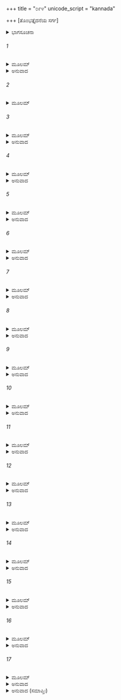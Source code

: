 +++
title = "೦೯೪"
unicode_script = "kannada"

+++
[ತೊಂಭತ್ತೈದನೆಯ ಸರ್ಗ]



<details><summary>ಭಾಗಸೂಚನಾ</summary>

ಸೀತೆಯು ತಾನು ಶುದ್ಧಳೆಂದು ಪ್ರಮಾಣೀಕರಿಸಿ ಹೇಳಬೇಕೆಂದು ಶ್ರೀರಾಮನ ಅಭಿಪ್ರಾಯ
</details>

###### 1


<details><summary>ಮೂಲಮ್</summary>

ರಾಮೋ ಬಹೂನ್ಯಹಾನ್ಯೇವ ತದ್ಗೀತಂ ಪರಮಂ ಶುಭಮ್ ।  
ಶುಶ್ರಾವ ಮುನಿಭಿಃ ಸಾರ್ಧಂ ಪಾರ್ಥಿವೈಃ ಸಹ ವಾನರೈಃ ॥
</details>

<details><summary>ಅನುವಾದ</summary>

ಈ ಪ್ರಕಾರ ಶ್ರೀರಾಮನು ಋಷಿಗಳ, ರಾಜರ ಮತ್ತು ವಾನರರೊಂದಿಗೆ ಅನೇಕ ದಿನಗಳವರೆಗೆ ಆ ಉತ್ತಮ ರಾಮಾಯಣದ ಗಾನವನ್ನು ಕೇಳುತ್ತಾ ಇದ್ದನು.॥1॥
</details>

###### 2


<details><summary>ಮೂಲಮ್</summary>

ತಸ್ಮಿನ್ಗೀತೇ ತು ವಿಜ್ಞಾಯ ಸೀತಾಪುತ್ರೌ ಕುಶೀಲವೌ ।  
ತಸ್ಯಾಃ ಪರಿಷದೋ ಮಧ್ಯೇ ರಾಮೋ ವಚನಮಬ್ರವೀತ್ ॥
</details>

###### 3


<details><summary>ಮೂಲಮ್</summary>

ದೂತಾನ್ ಶುದ್ಧಸಮಾಚಾರಾನಾಹೂಯಾತ್ಮಮನೀಷಯಾ ।  
ಮದ್ವಚೋ ಬ್ರೂತ ಗಚ್ಛಧ್ವಮಿತೋ ಭಗವತೋಂತಿಕೇ ॥
</details>

<details><summary>ಅನುವಾದ</summary>

ಆ ಕಥೆಯಿಂದಲೇ ಕುಶ-ಲವ ಇಬ್ಬರೂ ಕುಮಾರರು ಸೀತೆಯ ಸುಪುತ್ರರಾಗಿದ್ದಾರೆ ಎಂದು ಅವನಿಗೆ ತಿಳಿಯಿತು. ಇದನ್ನು ತಿಳಿದು ಸಭಾಮಧ್ಯದಲ್ಲಿ ಕುಳಿತ್ತಿದ್ದ ಶ್ರೀರಾಮಚಂದ್ರನು ಶುದ್ಧ ಆಚಾರ-ವಿಚಾರವುಳ್ಳ ದೂತರನ್ನು ಕರೆಸಿ ನೀವೀಗಲೇ ಪೂಜ್ಯರಾದ ವಾಲ್ಮೀಕಿಗಳ ಬಳಿಗೆ ಹೋಗಿ, ಅವರಿಗೆ ನನ್ನ ಈ ಸಂದೇಶ ತಿಳಿಸಿರಿ ಎಂದು ಹೇಳಿದನು.॥2-3॥
</details>

###### 4


<details><summary>ಮೂಲಮ್</summary>

ಯದಿ ಶುದ್ಧಸಮಾಚಾರಾ ಯದಿ ವಾ ವೀತಕಲ್ಮಷಾ ।  
ಕರೋತ್ವಿಹಾತ್ಮನಃ ಶುದ್ಧಿಮನುಮಾನ್ಯ ಮಹಾಮುನಿಮ್ ॥
</details>

<details><summary>ಅನುವಾದ</summary>

ಸೀತೆಯ ಚರಿತ್ರ ಶುದ್ಧವಾಗಿದ್ದರೆ, ಆಕೆಯಲ್ಲಿ ಯಾವುದೇ ಪಾಪವಿಲ್ಲದಿದ್ದರೆ, ಅವಳು ಮಹಾಮುನಿಗಳ ಅನುಮತಿ ಪಡೆದು ಇಲ್ಲಿಗೆ ಜನಸಮುದಾಯದಲ್ಲಿ ಬಂದು ತನ್ನ ಶುದ್ಧತೆಯನ್ನು ಪ್ರಮಾಣಿತಗೊಳಿಸಲಿ.॥4॥
</details>

###### 5


<details><summary>ಮೂಲಮ್</summary>

ಛಂದಂ ಮುನೇಶ್ಚ ವಿಜ್ಞಾಯ ಸೀತಾಯಾಶ್ಚ ಮನೋಗತಮ್ ।  
ಪ್ರತ್ಯಯಂ ದಾತುಕಾಮಾಯಾಸ್ತತಃ ಶಂಸತ ಮೇ ಲಘು ॥
</details>

<details><summary>ಅನುವಾದ</summary>

ನೀವು ಈ ವಿಷಯದಲ್ಲಿ ಮಹರ್ಷಿ ವಾಲ್ಮೀಕಿಗಳ ಹಾಗೂ ಸೀತೆಯ ಹಾರ್ದಿಕ ಅಭಿಪ್ರಾಯ ತಿಳಿದು, ಅವಳು ಇಲ್ಲಿಗೆ ಬಂದ ತನ್ನ ಶುದ್ಧತೆಯ ಬಗ್ಗೆ ವಿಶ್ವಾಸ ಉಂಟು ಮಾಡಲು ಬಯಸು ತ್ತಿರುವಳೇ ಎಂದು ಅರಿತು ಬೇಗನೇ ನನಗೆ ಸೂಚಿಸಿರಿ.॥5॥
</details>

###### 6


<details><summary>ಮೂಲಮ್</summary>

ಶ್ವಃ ಪ್ರಭಾತೇ ತು ಶಪಥಂ ಮೈಥಿಲೀ ಜನಕಾತ್ಮಜಾ ।  
ಕರೋತು ಪರಿಷನ್ಮಧ್ಯೇ ಶೋಧನಾರ್ಥಂ ಮಮೈವ ಚ ॥
</details>

<details><summary>ಅನುವಾದ</summary>

ನಾಳೆ ಬೆಳಿಗ್ಗೆ ಮಿಥಿಲೇಶ ಕುಮಾರಿ ಜಾನಕಿಯು ತುಂಬಿದ ಸಭೆಗೆ ಬರಲಿ ಮತ್ತು ನನ್ನ ಕಲಂಕವನ್ನು ದೂರಗೊಳಿಸಲು ಶಪಥ ಮಾಡಲಿ.॥6॥
</details>

###### 7


<details><summary>ಮೂಲಮ್</summary>

ಶ್ರುತ್ವಾ ತು ರಾಘವಸ್ಯೈತದ್ ವಚಃ ಪರಮಮದ್ಭುತಮ್ ।  
ದೂತಾಃ ಸಂಪ್ರಯಯುರ್ಬಾಢಂ ಯತ್ರವೈ ಮುನಿಪುಂಗವಃ ॥
</details>

<details><summary>ಅನುವಾದ</summary>

ಶ್ರೀರಘುನಾಥನ ಅತ್ಯಂತ ಅದ್ಭುತ ಮಾತನ್ನು ಕೇಳಿ ದೂತರು ವಾಲ್ಮೀಕಿ ಮುನಿಗಳು ವಿರಾಜಿಸುತ್ತಿದ್ದ ಕುಟೀರಕ್ಕೆ ಹೋದರು.॥7॥
</details>

###### 8


<details><summary>ಮೂಲಮ್</summary>

ತೇ ಪ್ರಣಮ್ಯ ಮಹಾತ್ಮಾನಂ ಜ್ವಲಂತಮಮಿತಪ್ರಭಮ್ ।  
ಊಚುಸ್ತೇ ರಾಮವಾಕ್ಯಾನಿ ಮೃದೂನಿ ಮಧುರಾಣಿ ಚ ॥
</details>

<details><summary>ಅನುವಾದ</summary>

ಮಹಾತ್ಮಾ ವಾಲ್ಮೀಕಿಗಳು ಅಮಿತ ತೇಜಸ್ವೀಯಾಗಿದ್ದು, ತನ್ನ ತೇಜದಿಂದ ಅಗ್ನಿಯಂತೆ ಪ್ರಜ್ವಲಿಸುತ್ತಿದ್ದರು. ಆ ದೂತರು ಅವರಿಗೆ ವಂದಿಸಿ, ಶ್ರೀರಾಮನ ಮಾತನ್ನು ಮಧುರ ಕೋಮಲ ಶಬ್ದಗಳಲ್ಲಿ ಹೇಳಿದರು.॥8॥
</details>

###### 9


<details><summary>ಮೂಲಮ್</summary>

ತೇಷಾಂ ತದ್ಭಾಷಿತಂ ಶ್ರುತ್ವಾ ರಾಮಸ್ಯ ಚ ಮನೋಗತಮ್ ।  
ವಿಜ್ಞಾಯ ಸುಮಹಾತೇಜಾ ಮುನಿರ್ವಾಕ್ಯ ಮಥಾಬ್ರವೀತ್ ॥
</details>

<details><summary>ಅನುವಾದ</summary>

ಆ ದೂತರ ಮಾತನ್ನು ಕೇಳಿ, ಶ್ರೀರಾಮನ ಹಾರ್ದಿಕ ಅಭಿಪ್ರಾಯವನ್ನು ತಿಳಿದು, ಆ ಮಹಾತೇಜಸ್ವೀ ಮುನಿಗಳು ಈ ಪ್ರಕಾರ ಹೇಳಿದರು.॥9॥
</details>

###### 10


<details><summary>ಮೂಲಮ್</summary>

ಏವಂ ಭವತು ಭದ್ರಂ ವೋ ಯಥಾ ವದತಿ ರಾಘವಃ ।  
ತಥಾ ಕರಿಷ್ಯತೇ ಸೀತಾ ದೈವತಂ ಹಿ ಪತಿಃ ಸಿಯಾಃ ॥
</details>

<details><summary>ಅನುವಾದ</summary>

ಹಾಗೆಯೇ ಆಗುವುದು, ನಿಮಗೆ ಒಳ್ಳೆಯದಾಗಲಿ. ಶ್ರೀರಾಮನು ಆಜ್ಞಾಪಿಸಿದಂತೆಯೇ ಸೀತೆಯು ಮಾಡುವಳು; ಏಕೆಂದರೆ ಪತಿಯು ಪತ್ನಿಗೆ ದೇವತೆಯಾಗಿದ್ದಾನೆ.॥10॥
</details>

###### 11


<details><summary>ಮೂಲಮ್</summary>

ತಥೋಕ್ತಾ ಮುನಿನಾ ಸರ್ವೇ ರಾಜದೂತಾ ಮಹೌಜಸಮ್ ।  
ಪ್ರತ್ಯೇತ್ಯ ರಾಘವಂ ಸರ್ವಂ ಮುನಿವಾಕ್ಯಂ ಬಭಾಷಿರೇ ॥
</details>

<details><summary>ಅನುವಾದ</summary>

ಮುನಿಗಳು ಹೀಗೆ ಹೇಳಿದಾಗ ಆ ದೂತರು ಮಹಾತೇಜಸ್ವೀ ಶ್ರೀರಘುನಾಥನ ಬಳಿಗೆ ಮರಳಿ ಬಂದು, ಮುನಿಗಳು ಹೇಳಿದ ಎಲ್ಲವನ್ನು ಹಾಗೆಯೇ ನಿವೇದಿಸಿ ಕೊಂಡರು.॥11॥
</details>

###### 12


<details><summary>ಮೂಲಮ್</summary>

ತತಃ ಪ್ರಹೃಷ್ಟಃ ಕಾಕುತ್ಸ್ಥಃಶ್ರುತ್ವಾ ವಾಕ್ಯಂ ಮಹಾತ್ಮನಃ ।  
ಋಷೀಂಸ್ತತ್ರ ಸಮೇತಾಂಶ್ಚ ರಾಜ್ಞಶ್ಚೈವಾಭ್ಯಭಾಷತ ॥
</details>

<details><summary>ಅನುವಾದ</summary>

ಮಹಾತ್ಮಾ ವಾಲ್ಮೀಕಿಗಳ ಮಾತನ್ನು ಕೇಳಿ ಶ್ರೀರಾಮನಿಗೆ ಬಹಳ ಸಂತೋಷವಾಯಿತು. ಅವನು ಅಲ್ಲಿಗೆ ಬಂದಿರುವ ಋಷಿಗಳಲ್ಲಿ, ರಾಜರಲ್ಲಿ ಹೀಗೆ ಹೇಳಿದನು.॥12॥
</details>

###### 13


<details><summary>ಮೂಲಮ್</summary>

ಭಗವಂತಃ ಸಶಿಷ್ಯಾ ವೈ ಸಾನುಗಾಶ್ಚ ನರಾಧಿಪಾಃ ।  
ಪಶ್ಯಂತು ಸೀತಾಶಪಥಂ ಯಶ್ಚೈವಾನ್ಯೋಪಿ ಕಾಂಕ್ಷತೇ ॥
</details>

<details><summary>ಅನುವಾದ</summary>

ಪೂಜ್ಯಪಾದ ನೀವೆಲ್ಲ ಮುನಿಗಳು ಶಿಷ್ಯರೊಂದಿಗೆ ಸಭೆಗೆ ಆಗಮಿಸಿರಿ. ಸೇವಕರ ಸಹಿತ ರಾಜರೂ ಉಪಸ್ಥಿತರಾಗಲಿ. ಸೀತೆಯ ಪ್ರತಿಜ್ಞೆ ಕೇಳಲು ಬಯಸುವವರೂ ಬರಲಿ. ಹೀಗೆ ಎಲ್ಲ ಜನರೂ ಒಟ್ಟಾಗಿ ಬಂದು ಸೀತೆಯ ಶಪಥವನ್ನು ಕೇಳಲಿ.॥13॥
</details>

###### 14


<details><summary>ಮೂಲಮ್</summary>

ತಸ್ಯ ತದ್ವಚನಂ ಶ್ರುತ್ವಾ ರಾಘವಸ್ಯ ಮಹಾತ್ಮನಃ ।  
ಸರ್ವೇಷಾಮೃಷಿಮುಖ್ಯಾನಾಂ ಸಾಧುವಾದೋ ಮಹಾನಭೂತ್ ॥
</details>

<details><summary>ಅನುವಾದ</summary>

ಮಹಾತ್ಮಾ ರಾಘವೇಂದ್ರನ ಮಾತನ್ನು ಕೇಳಿ ಸಮಸ್ತ ಮಹರ್ಷಿಗಳು ಸಾಧು! ಸಾಧು! ಎಂದು ಉದ್ಗರಿಸಿದರು.॥14॥
</details>

###### 15


<details><summary>ಮೂಲಮ್</summary>

ರಾಜಾನಶ್ಚ ಮಹಾತ್ಮಾನಂ ಪ್ರಶಂಸಂತಿ ಸ್ಮ ರಾಘವಮ್ ।  
ಉಪಪನ್ನಂ ನರಶ್ರೇಷ್ಠ ತ್ವಯ್ಯೇವ ಭುವಿ ನಾನ್ಯತಃ ॥
</details>

<details><summary>ಅನುವಾದ</summary>

ರಾಜರೂ ಕೂಡ ಮಹಾತ್ಮಾ ಶ್ರೀರಾಮನನ್ನು ಪ್ರಶಂಸಿಸುತ್ತಾ ಹೇಳಿದರು - ನರಶ್ರೇಷ್ಠನೇ! ಈ ಪೃಥಿವಿಯಲ್ಲಿ ಉತ್ತಮ ಮಾತುಗಳು ಕೇವಲ ನಿನ್ನಲ್ಲೇ ಇರಬಲ್ಲವು, ಬೇರೆ ಯಾರಲ್ಲಿಯೂ ಇರಲಾರವು.॥15॥
</details>

###### 16


<details><summary>ಮೂಲಮ್</summary>

ಏವಂ ವಿನಿಶ್ಚಯಂಕೃತ್ವಾ ಶ್ವೋಭೂತ ಇತಿ ರಾಘವಃ ।  
ವಿಸರ್ಜಯಾಮಾಸ ತದಾ ಸರ್ವಾಂಸ್ತಾನ್ ಶತ್ರುಸೂದನಃ ॥
</details>

<details><summary>ಅನುವಾದ</summary>

ಹೀಗೆ ಮರುದಿನ ಸೀತೆಯ ಶಪಥ ಮಾಡುವುದಾಗಿ ನಿಶ್ಚಯಿಸಿ, ಶತ್ರುಸೂದನ ಶ್ರೀರಾಮನು ಎಲ್ಲರನ್ನು ಬೀಳ್ಕೊಂಡನು.॥16॥
</details>

###### 17


<details><summary>ಮೂಲಮ್</summary>

ಇತಿ ಸಂಪ್ರವಿಚಾರ್ಯ ರಾಜಸಿಂಹಃ  
ಶ್ವೋಭೂತೋ ಶಪಥಸ್ಯ ನಿಶ್ಚಯಮ್ ।  
ವಿಸಸರ್ಜ ಮುನೀನ್ ನೃಪಾಂಶ್ಚ ಸರ್ವಾನ್  
ಸ ಮಹಾತ್ಮಾ ಮಹತೋ ಮಹಾನುಭಾವಃ ॥
</details>

<details><summary>ಅನುವಾದ</summary>

ಹೀಗೆ ಮರುದಿನ ಬೆಳಿಗ್ಗೆ ಸೀತೆಯು ಶಪಥ ಮಾಡುವುದೆಂದು ಮಹಾನುಭಾವ ಮಹಾತ್ಮಾ ರಾಜಸಿಂಹ ಶ್ರೀರಾಮನು ಅವರೆಲ್ಲ ಮುನಿಗಳನ್ನು ಹಾಗೂ ರಾಜರನ್ನು ತಮ್ಮ-ತಮ್ಮ ವಸತಿಗೆ ಕಳಿಸಿಕೊಟ್ಟನು.॥17॥
</details>

<details><summary>ಅನುವಾದ (ಸಮಾಪ್ತಿಃ)</summary>

ಶ್ರೀವಾಲ್ಮೀಕಿ ವಿರಚಿತ ಆರ್ಷರಾಮಾಯಣ ಆದಿಕಾವ್ಯದ ಉತ್ತರ ಕಾಂಡದಲ್ಲಿ ತೊಂಭತ್ತೈದನೆಯ ಸರ್ಗ ಪೂರ್ಣವಾಯಿತು. ॥95॥
</details>

